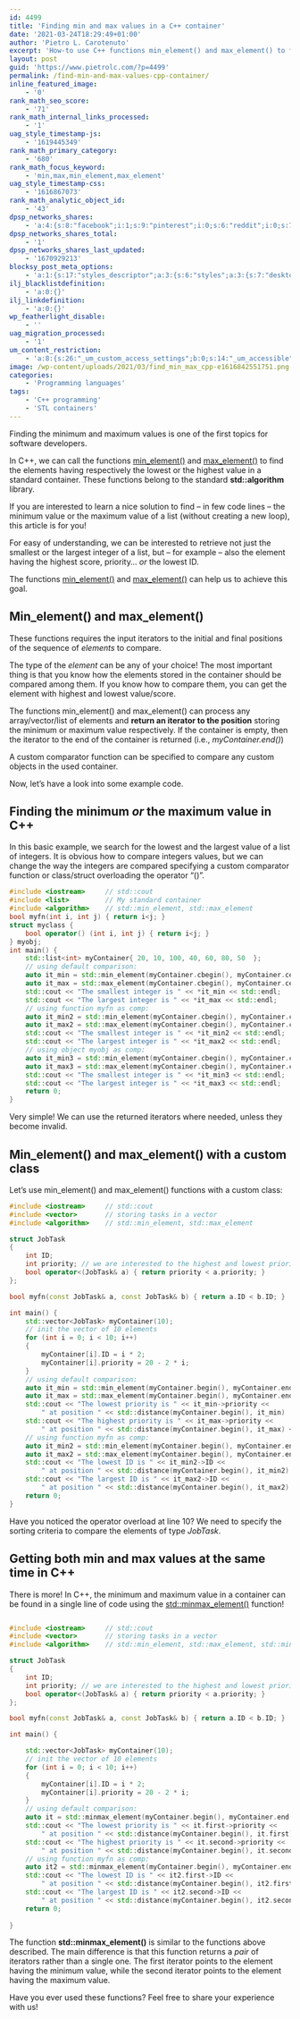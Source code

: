 ```yaml
---
id: 4499
title: 'Finding min and max values in a C++ container'
date: '2021-03-24T18:29:49+01:00'
author: 'Pietro L. Carotenuto'
excerpt: 'How-to use C++ functions min_element() and max_element() to find the elements having the lowest and highest value in a container.'
layout: post
guid: 'https://www.pietrolc.com/?p=4499'
permalink: /find-min-and-max-values-cpp-container/
inline_featured_image:
    - '0'
rank_math_seo_score:
    - '71'
rank_math_internal_links_processed:
    - '1'
uag_style_timestamp-js:
    - '1619445349'
rank_math_primary_category:
    - '680'
rank_math_focus_keyword:
    - 'min,max,min_element,max_element'
uag_style_timestamp-css:
    - '1616867073'
rank_math_analytic_object_id:
    - '43'
dpsp_networks_shares:
    - 'a:4:{s:8:"facebook";i:1;s:9:"pinterest";i:0;s:6:"reddit";i:0;s:7:"twitter";i:0;}'
dpsp_networks_shares_total:
    - '1'
dpsp_networks_shares_last_updated:
    - '1670929213'
blocksy_post_meta_options:
    - 'a:1:{s:17:"styles_descriptor";a:3:{s:6:"styles";a:3:{s:7:"desktop";s:0:"";s:6:"tablet";s:0:"";s:6:"mobile";s:0:"";}s:12:"google_fonts";a:0:{}s:7:"version";i:6;}}'
ilj_blacklistdefinition:
    - 'a:0:{}'
ilj_linkdefinition:
    - 'a:0:{}'
wp_featherlight_disable:
    - ''
uag_migration_processed:
    - '1'
um_content_restriction:
    - 'a:8:{s:26:"_um_custom_access_settings";b:0;s:14:"_um_accessible";i:0;s:28:"_um_access_hide_from_queries";b:0;s:19:"_um_noaccess_action";i:0;s:30:"_um_restrict_by_custom_message";i:0;s:27:"_um_restrict_custom_message";s:0:"";s:19:"_um_access_redirect";i:0;s:23:"_um_access_redirect_url";s:0:"";}'
image: /wp-content/uploads/2021/03/find_min_max_cpp-e1616842551751.png.webp
categories:
    - 'Programming languages'
tags:
    - 'C++ programming'
    - 'STL containers'
---
```


Finding the minimum and maximum values is one of the first topics for software developers.

In C++, we can call the functions [min\_element()](https://www.cplusplus.com/reference/algorithm/min_element/) and [max\_element()](https://www.cplusplus.com/reference/algorithm/max_element/) to find the elements having respectively the lowest or the highest value in a standard container. These functions belong to the standard **std::algorithm** library.

If you are interested to learn a nice solution to find – in few code lines – the minimum value or the maximum value of a list (without creating a new loop), this article is for you!

For easy of understanding, we can be interested to retrieve not just the smallest or the largest integer of a list, but – for example – also the element having the highest score, priority… *or* the lowest ID.

The functions [min\_element()](https://www.cplusplus.com/reference/algorithm/min_element/) and [max\_element()](https://www.cplusplus.com/reference/algorithm/max_element/) can help us to achieve this goal.

## Min\_element() and max\_element()

These functions requires the input iterators to the initial and final positions of the sequence of *elements* to compare.

The type of the *element* can be any of your choice! The most important thing is that you know how the elements stored in the container should be compared among them. If you know how to compare them, you can get the element with highest and lowest value/score.

The functions min\_element() and max\_element() can process any array/vector/list of elements and **return an iterator to the position** storing the minimum or maximum value respectively. If the container is empty, then the iterator to the end of the container is returned (i.e., *myContainer.end()*)

A custom comparator function can be specified to compare any custom objects in the used container.

Now, let’s have a look into some example code.

## Finding the minimum *or* the maximum value in C++

In this basic example, we search for the lowest and the largest value of a list of integers. It is obvious how to compare integers values, but we can change the way the integers are compared specifying a custom comparator function or class/struct overloading the operator “()”.

```cpp
#include <iostream>     // std::cout
#include <list>         // My standard container
#include <algorithm>    // std::min_element, std::max_element
bool myfn(int i, int j) { return i<j; }
struct myclass {
    bool operator() (int i, int j) { return i<j; }
} myobj;
int main() {
    std::list<int> myContainer{ 20, 10, 100, 40, 60, 80, 50  };
    // using default comparison:
    auto it_min = std::min_element(myContainer.cbegin(), myContainer.cend());
    auto it_max = std::max_element(myContainer.cbegin(), myContainer.cend());
    std::cout << "The smallest integer is " << *it_min << std::endl;
    std::cout << "The largest integer is " << *it_max << std::endl;
    // using function myfn as comp:
    auto it_min2 = std::min_element(myContainer.cbegin(), myContainer.cend(), myfn);
    auto it_max2 = std::max_element(myContainer.cbegin(), myContainer.cend(), myfn);
    std::cout << "The smallest integer is " << *it_min2 << std::endl;
    std::cout << "The largest integer is " << *it_max2 << std::endl;
    // using object myobj as comp:
    auto it_min3 = std::min_element(myContainer.cbegin(), myContainer.cend(), myobj);
    auto it_max3 = std::max_element(myContainer.cbegin(), myContainer.cend(), myobj);
    std::cout << "The smallest integer is " << *it_min3 << std::endl;
    std::cout << "The largest integer is " << *it_max3 << std::endl;
    return 0;
}
```

Very simple! We can use the returned iterators where needed, unless they become invalid.

## Min\_element() and max\_element() with a custom class

Let’s use min\_element() and max\_element() functions with a custom class:

```cpp
#include <iostream>     // std::cout
#include <vector>       // storing tasks in a vector
#include <algorithm>    // std::min_element, std::max_element

struct JobTask
{
    int ID;
    int priority; // we are interested to the highest and lowest priority tasks
    bool operator<(JobTask& a) { return priority < a.priority; }
};

bool myfn(const JobTask& a, const JobTask& b) { return a.ID < b.ID; }

int main() {
    std::vector<JobTask> myContainer(10);
    // init the vector of 10 elements
    for (int i = 0; i < 10; i++)
    {
        myContainer[i].ID = i * 2;
        myContainer[i].priority = 20 - 2 * i;
    }
    // using default comparison:
    auto it_min = std::min_element(myContainer.begin(), myContainer.end() );
    auto it_max = std::max_element(myContainer.begin(), myContainer.end() );
    std::cout << "The lowest priority is " << it_min->priority << 
        " at position " << std::distance(myContainer.begin(), it_min)  << std::endl;
    std::cout << "The highest priority is " << it_max->priority <<
        " at position " << std::distance(myContainer.begin(), it_max) << std::endl;
    // using function myfn as comp:
    auto it_min2 = std::min_element(myContainer.begin(), myContainer.end(), myfn);
    auto it_max2 = std::max_element(myContainer.begin(), myContainer.end(), myfn);
    std::cout << "The lowest ID is " << it_min2->ID <<
        " at position " << std::distance(myContainer.begin(), it_min2) << std::endl;
    std::cout << "The largest ID is " << it_max2->ID <<
        " at position " << std::distance(myContainer.begin(), it_max2) << std::endl;
    return 0;
}
```

Have you noticed the operator overload at line 10? We need to specify the sorting criteria to compare the elements of type *JobTask*.

## Getting both min and max values at the same time in C++

There is more! In C++, the minimum and maximum value in a container can be found in a single line of code using the [std::minmax\_element()](https://www.cplusplus.com/reference/algorithm/minmax_element/) function!

```cpp

#include <iostream>     // std::cout
#include <vector>       // storing tasks in a vector
#include <algorithm>    // std::min_element, std::max_element, std::minmax_element

struct JobTask
{
    int ID;
    int priority; // we are interested to the highest and lowest priority tasks
    bool operator<(JobTask& a) { return priority < a.priority; }
};

bool myfn(const JobTask& a, const JobTask& b) { return a.ID < b.ID; }

int main() {

    std::vector<JobTask> myContainer(10);
    // init the vector of 10 elements
    for (int i = 0; i < 10; i++)
    {
        myContainer[i].ID = i * 2;
        myContainer[i].priority = 20 - 2 * i;
    }
    // using default comparison:
    auto it = std::minmax_element(myContainer.begin(), myContainer.end());
    std::cout << "The lowest priority is " << it.first->priority <<
        " at position " << std::distance(myContainer.begin(), it.first) << std::endl;
    std::cout << "The highest priority is " << it.second->priority <<
        " at position " << std::distance(myContainer.begin(), it.second) << std::endl;
    // using function myfn as comp:
    auto it2 = std::minmax_element(myContainer.begin(), myContainer.end(), myfn);
    std::cout << "The lowest ID is " << it2.first->ID <<
        " at position " << std::distance(myContainer.begin(), it2.first) << std::endl;
    std::cout << "The largest ID is " << it2.second->ID <<
        " at position " << std::distance(myContainer.begin(), it2.second) << std::endl;
    return 0;
    
}
```

The function **std::minmax\_element()** is similar to the functions above described. The main difference is that this function returns a *pair* of iterators rather than a single one. The first iterator points to the element having the minimum value, while the second iterator points to the element having the maximum value.

Have you ever used these functions? Feel free to share your experience with us!